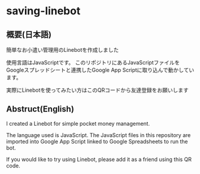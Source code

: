 # saving-linebot
## 概要(日本語)
簡単なお小遣い管理用のLinebotを作成しました

使用言語はJavaScriptです。
このリポジトリにあるJavaScriptファイルをGoogleスプレッドシートと連携したGoogle App Scriptに取り込んで動かしています。

実際にLinebotを使ってみたい方はこのQRコードから友達登録をお願いします

## Abstruct(English)
I created a Linebot for simple pocket money management.

The language used is JavaScript.
The JavaScript files in this repository are imported into Google App Script linked to Google Spreadsheets to run the bot.

If you would like to try using Linebot, please add it as a friend using this QR code.
